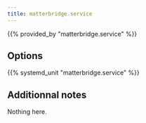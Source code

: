 ```yaml
---
title: matterbridge.service
---
```


{{% provided_by "matterbridge.service" %}}

## Options

{{% systemd_unit "matterbridge.service" %}}

## Additionnal notes

Nothing here.